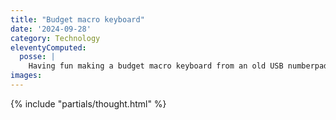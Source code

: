 ```yaml
---
title: "Budget macro keyboard"
date: '2024-09-28'
category: Technology
eleventyComputed:
  posse: |
    Having fun making a budget macro keyboard from an old USB numberpad and remapping keys using Karabiner Elements app.
images:
---
```


{% include "partials/thought.html" %}